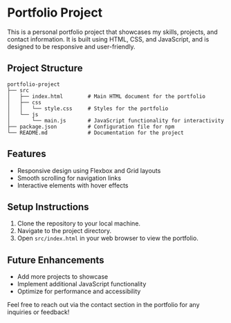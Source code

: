 # Portfolio Project

This is a personal portfolio project that showcases my skills, projects, and contact information. It is built using HTML, CSS, and JavaScript, and is designed to be responsive and user-friendly.

## Project Structure

```
portfolio-project
├── src
│   ├── index.html        # Main HTML document for the portfolio
│   ├── css
│   │   └── style.css     # Styles for the portfolio
│   └── js
│       └── main.js       # JavaScript functionality for interactivity
├── package.json          # Configuration file for npm
└── README.md             # Documentation for the project
```

## Features

- Responsive design using Flexbox and Grid layouts
- Smooth scrolling for navigation links
- Interactive elements with hover effects

## Setup Instructions

1. Clone the repository to your local machine.
2. Navigate to the project directory.
3. Open `src/index.html` in your web browser to view the portfolio.

## Future Enhancements

- Add more projects to showcase
- Implement additional JavaScript functionality
- Optimize for performance and accessibility

Feel free to reach out via the contact section in the portfolio for any inquiries or feedback!